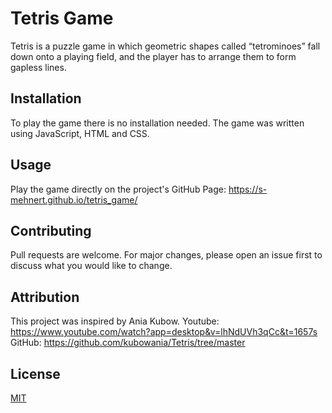 # Tetris Game

Tetris is a puzzle game in which geometric shapes called “tetrominoes” fall down onto a playing field, and the player has to arrange them to form gapless lines. 

## Installation

To play the game there is no installation needed.
The game was written using JavaScript, HTML and CSS.

## Usage

Play the game directly on the project's GitHub Page: https://s-mehnert.github.io/tetris_game/

## Contributing

Pull requests are welcome. For major changes, please open an issue first
to discuss what you would like to change.


## Attribution

This project was inspired by Ania Kubow. 
Youtube: https://www.youtube.com/watch?app=desktop&v=lhNdUVh3qCc&t=1657s
GitHub: https://github.com/kubowania/Tetris/tree/master

## License

[MIT](https://choosealicense.com/licenses/mit/)